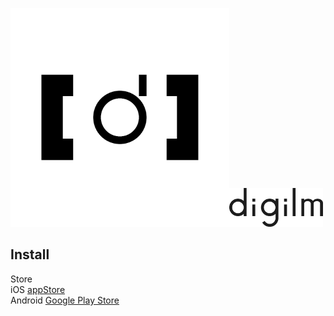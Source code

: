<img src="https://github.com/hondaya14/digilm-docs/blob/master/icon/digilm_icon.png" width="350px"><img src="https://github.com/hondaya14/digilm-docs/blob/master/icon/digilm_logo.png" width="150px">

## Install  
Store  
iOS     [appStore](https://apps.apple.com/app/digilm/id1538150738)  
Android [Google Play Store](https://play.google.com/store/apps/details?id=nqvno14.honhon.digilm)
